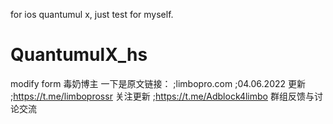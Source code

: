 for ios quantumul x, just test for myself.
# QuantumulX_hs
modify form 毒奶博主
一下是原文链接：
;limbopro.com
;04.06.2022 更新   
;https://t.me/limboprossr 关注更新
;https://t.me/Adblock4limbo 群组反馈与讨论交流

